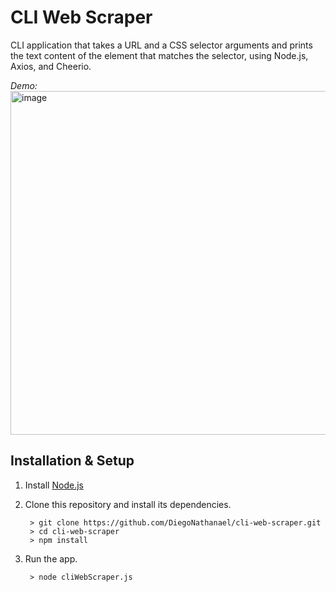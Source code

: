 # CLI Web Scraper
CLI application that takes a URL and a CSS selector arguments and prints the text content of the element that matches the selector, using Node.js, Axios, and Cheerio.

*Demo:*
<br>
<img width="550" alt="image" src="https://github.com/DiegoNathanael/cli-web-scraper/assets/108560477/97e72797-09de-469b-a9e9-1dc3ffaa4e0f">

## Installation & Setup
1. Install [Node.js](https://nodejs.org/)
2. Clone this repository and install its dependencies.
   
		> git clone https://github.com/DiegoNathanael/cli-web-scraper.git
		> cd cli-web-scraper
		> npm install
   
3. Run the app.

		> node cliWebScraper.js
